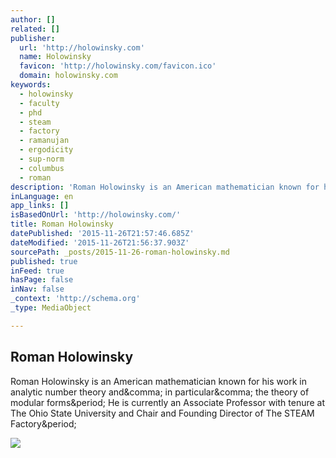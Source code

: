 ```yaml
---
author: []
related: []
publisher:
  url: 'http://holowinsky.com'
  name: Holowinsky
  favicon: 'http://holowinsky.com/favicon.ico'
  domain: holowinsky.com
keywords:
  - holowinsky
  - faculty
  - phd
  - steam
  - factory
  - ramanujan
  - ergodicity
  - sup-norm
  - columbus
  - roman
description: 'Roman Holowinsky is an American mathematician known for his work in analytic number theory and, in particular, the theory of modular forms. He is currently an Associate Professor with tenure at The Ohio State University and Chair and Founding Director of The STEAM Factory.'
inLanguage: en
app_links: []
isBasedOnUrl: 'http://holowinsky.com/'
title: Roman Holowinsky
datePublished: '2015-11-26T21:57:46.685Z'
dateModified: '2015-11-26T21:56:37.903Z'
sourcePath: _posts/2015-11-26-roman-holowinsky.md
published: true
inFeed: true
hasPage: false
inNav: false
_context: 'http://schema.org'
_type: MediaObject

---
```

<article style=""><h1>Roman Holowinsky</h1><p>Roman Holowinsky is an American mathematician known for his work in analytic number theory and&amp;comma; in particular&amp;comma; the theory of modular forms&amp;period; He is currently an Associate Professor with tenure at The Ohio State University and Chair and Founding Director of The STEAM Factory&amp;period;</p><img src="http://holowinsky.com/images/collaborations2sq.jpg" /></article>